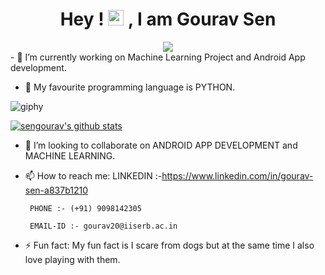 


<!--
**sengourav/sengourav** is a ✨ _special_ ✨ repository because its `README.md` (this file) appears on your GitHub profile.
### Hi there 👋 My name is Gourav Sen
Here are some ideas to get you started:
-->


<div align="center">
  <h1 align="center">Hey ! <img src="https://media.giphy.com/media/hvRJCLFzcasrR4ia7z/giphy.gif" width="25px"> , I am Gourav Sen</h1>
  <img src="[](https://www.dreamstime.com/web-development-coding-programming-internet-technology-business-concept-web-development-coding-programming-internet-technology-image122741764)"/>
  
</div>
- 🔭 I’m currently working on Machine Learning Project and Android App development.

- 🌱 My favourite programming language is PYTHON. 

![giphy](https://user-images.githubusercontent.com/107364930/230797037-e6b7037f-6934-433e-85b9-15e35f1d6166.gif)


[![sengourav's github stats](https://github-readme-stats.vercel.app/api?username=sengourav&count_private=true&show_icons=true&theme=radical&hide_rank=false)](https://github.com/anuraghazra/github-readme-stats)

- 👯 I’m looking to collaborate on ANDROID APP DEVELOPMENT and MACHINE LEARNING.
<!--
- 🤔 I’m looking for help with 
- 💬 Ask me about 
- 😄 Pronouns: 
-->
- 📫 How to reach me: 
       LINKEDIN :-https://www.linkedin.com/in/gourav-sen-a837b1210

       PHONE :- (+91) 9098142305
       
       EMAIL-ID :- gourav20@iiserb.ac.in

- ⚡ Fun fact: My fun fact is I scare from dogs but at the same time I also love playing with them.

